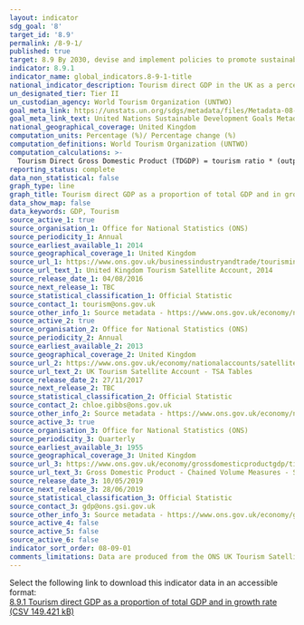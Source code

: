 ```yaml
---
layout: indicator
sdg_goal: '8'
target_id: '8.9'
permalink: /8-9-1/
published: true
target: 8.9 By 2030, devise and implement policies to promote sustainable tourism that creates jobs and promotes local culture and products
indicator: 8.9.1
indicator_name: global_indicators.8-9-1-title
national_indicator_description: Tourism direct GDP in the UK as a percentage of GDP (CVM) and in growth rate 
un_designated_tier: Tier II
un_custodian_agency: World Tourism Organization (UNTWO) 
goal_meta_link: https://unstats.un.org/sdgs/metadata/files/Metadata-08-09-01.pdf
goal_meta_link_text: United Nations Sustainable Development Goals Metadata (PDF 526 KB)
national_geographical_coverage: United Kingdom
computation_units: Percentage (%)/ Percentage change (%)
computation_definitions: World Tourism Organization (UNTWO)
computation_calculations: >-
  Tourism Direct Gross Domestic Product (TDGDP) = tourism ratio * (output of domestic producers – internal tourism consumption + taxes less subsidies). TDGDP as % GDP = (TDGDP / GDP CVM [£m]) * 100 OR In growth rate (%) = ((TDGDP in year[x] - TDGDP in year [x-1]) / TDGDP[x-1]) * 100
reporting_status: complete
data_non_statistical: false
graph_type: line
graph_title: Tourism direct GDP as a proportion of total GDP and in growth rate
data_show_map: false
data_keywords: GDP, Tourism
source_active_1: true
source_organisation_1: Office for National Statistics (ONS)
source_periodicity_1: Annual  
source_earliest_available_1: 2014
source_geographical_coverage_1: United Kingdom 
source_url_1: https://www.ons.gov.uk/businessindustryandtrade/tourismindustry/adhocs/005978unitedkingdomtourismsatelliteaccount2014
source_url_text_1: United Kingdom Tourism Satellite Account, 2014
source_release_date_1: 04/08/2016
source_next_release_1: TBC
source_statistical_classification_1: Official Statistic 
source_contact_1: tourism@ons.gov.uk
source_other_info_1: Source metadata - https://www.ons.gov.uk/economy/nationalaccounts/satelliteaccounts/bulletins/uktourismsatelliteaccountuktsa/2013
source_active_2: true
source_organisation_2: Office for National Statistics (ONS)
source_periodicity_2: Annual  
source_earliest_available_2: 2013
source_geographical_coverage_2: United Kingdom 
source_url_2: https://www.ons.gov.uk/economy/nationalaccounts/satelliteaccounts/datasets/uktourismsatelliteaccounttsatables
source_url_text_2: UK Tourism Satellite Account - TSA Tables
source_release_date_2: 27/11/2017
source_next_release_2: TBC
source_statistical_classification_2: Official Statistic 
source_contact_2: chloe.gibbs@ons.gov.uk 
source_other_info_2: Source metadata - https://www.ons.gov.uk/economy/nationalaccounts/satelliteaccounts/bulletins/uktourismsatelliteaccountuktsa/2013
source_active_3: true
source_organisation_3: Office for National Statistics (ONS)
source_periodicity_3: Quarterly  
source_earliest_available_3: 1955
source_geographical_coverage_3: United Kingdom 
source_url_3: https://www.ons.gov.uk/economy/grossdomesticproductgdp/timeseries/abmi/pn2
source_url_text_3: Gross Domestic Product - Chained Volume Measures - Seasonally Adjusted £m
source_release_date_3: 10/05/2019
source_next_release_3: 28/06/2019
source_statistical_classification_3: Official Statistic 
source_contact_3: gdp@ons.gsi.gov.uk
source_other_info_3: Source metadata - https://www.ons.gov.uk/economy/grossdomesticproductgdp/qmis/grossdomesticproductgdpqmi 
source_active_4: false
source_active_5: false
source_active_6: false
indicator_sort_order: 08-09-01
comments_limitations: Data are produced from the ONS UK Tourism Satellite Accounts, and ONS GDP statistics. Data follows the UN specification for this indicator. This indicator has been identified in collaboration with topic experts.
---
```

Select the following link to download this indicator data in an accessible format:<br>[8.9.1 Tourism direct GDP as a proportion of total GDP and in growth rate (CSV 149.421 kB)](https://sustainabledevelopment-uk.github.io/sdg-data/data/8-9-1.csv)

